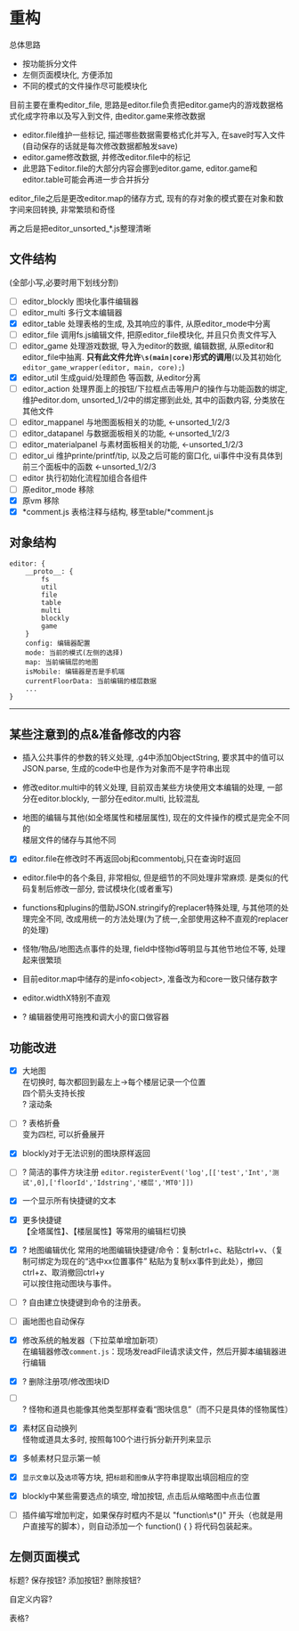 # 重构

总体思路  
+ 按功能拆分文件
+ 左侧页面模块化, 方便添加
+ 不同的模式的文件操作尽可能模块化

目前主要在重构editor_file, 思路是editor.file负责把editor.game内的游戏数据格式化成字符串以及写入到文件, 由editor.game来修改数据
+ editor.file维护一些标记, 描述哪些数据需要格式化并写入, 在save时写入文件(自动保存的话就是每次修改数据都触发save)
+ editor.game修改数据, 并修改editor.file中的标记
+ 此思路下editor.file的大部分内容会挪到editor.game, editor.game和editor.table可能会再进一步合并拆分

editor_file之后是更改editor.map的储存方式, 现有的存对象的模式要在对象和数字间来回转换, 非常繁琐和奇怪

再之后是把editor_unsorted_*.js整理清晰

## 文件结构

(全部小写,必要时用下划线分割)

+ [ ] editor_blockly 图块化事件编辑器
+ [ ] editor_multi 多行文本编辑器
+ [x] editor_table 处理表格的生成, 及其响应的事件, 从原editor\_mode中分离
+ [ ] editor_file 调用fs.js编辑文件, 把原editor\_file模块化, 并且只负责文件写入
+ [ ] editor_game 处理游戏数据, 导入为editor的数据, 编辑数据, 从原editor和editor_file中抽离. **只有此文件允许`\s(main|core)`形式的调用**(以及其初始化`editor_game_wrapper(editor, main, core);`)
+ [x] editor_util 生成guid/处理颜色 等函数, 从editor分离
+ [ ] editor_action 处理界面上的按钮/下拉框点击等用户的操作与功能函数的绑定, 维护editor.dom, unsorted_1/2中的绑定挪到此处, 其中的函数内容, 分类放在其他文件
+ [ ] editor_mappanel 与地图面板相关的功能, <-unsorted_1/2/3
+ [ ] editor_datapanel 与数据面板相关的功能, <-unsorted_1/2/3
+ [ ] editor_materialpanel 与素材面板相关的功能, <-unsorted_1/2/3
+ [ ] editor_ui 维护printe/printf/tip, 以及之后可能的窗口化, ui事件中没有具体到前三个面板中的函数 <-unsorted_1/2/3
+ [ ] editor 执行初始化流程加组合各组件
+ [ ] 原editor_mode 移除
+ [x] 原vm 移除
+ [x] \*comment.js 表格注释与结构, 移至table/\*comment.js

## 对象结构

```
editor: {
    __proto__: {
        fs
        util
        file
        table
        multi
        blockly
        game
    }
    config: 编辑器配置
    mode: 当前的模式(左侧的选择)
    map: 当前编辑层的地图
    isMobile: 编辑器是否是手机端
    currentFloorData: 当前编辑的楼层数据
    ...
}
```

---

## 某些注意到的点&准备修改的内容

+ 插入公共事件的参数的转义处理, .g4中添加ObjectString, 要求其中的值可以JSON.parse, 生成的code中也是作为对象而不是字符串出现

+ 修改editor.multi中的转义处理, 目前双击某些方块使用文本编辑的处理, 一部分在editor.blockly, 一部分在editor.multi, 比较混乱

+ 地图的编辑与其他(如全塔属性和楼层属性), 现在的文件操作的模式是完全不同的  
  楼层文件的储存与其他不同

+ [x] editor.file在修改时不再返回obj和commentobj,只在查询时返回

+ editor.file中的各个条目, 非常相似, 但是细节的不同处理非常麻烦. 是类似的代码复制后修改一部分, 尝试模块化(或者重写)

+ functions和plugins的借助JSON.stringify的replacer特殊处理, 与其他项的处理完全不同, 改成用统一的方法处理(为了统一,全部使用这种不直观的replacer的处理)

+ 怪物/物品/地图选点事件的处理, field中怪物id等明显与其他节地位不等, 处理起来很繁琐

+ 目前editor.map中储存的是info\<object\>, 准备改为和core一致只储存数字

+ editor.widthX特别不直观

+ ? 编辑器使用可拖拽和调大小的窗口做容器

## 功能改进

+ [x] 大地图  
  在切换时, 每次都回到最左上->每个楼层记录一个位置  
  四个箭头支持长按  
  ? 滚动条

+ [ ] ? 表格折叠  
  变为四栏, 可以折叠展开

+ [x] blockly对于无法识别的图块原样返回

+ [ ] ? 简洁的事件方块注册
  `editor.registerEvent('log',[['test','Int','测试',0],['floorId','Idstring','楼层','MT0']])`

+ [x] 一个显示所有快捷键的文本

+ [x] 更多快捷键  
  【全塔属性】、【楼层属性】等常用的编辑栏切换  

+ [x] ? 地图编辑优化
  常用的地图编辑快捷键/命令：复制ctrl+c、粘贴ctrl+v、（复制可绑定为现在的“选中xx位置事件” 粘贴为复制xx事件到此处），撤回ctrl+z、取消撤回ctrl+y  
  可以按住拖动图块与事件。

+ [ ] ? 自由建立快捷键到命令的注册表。

+ [ ] 画地图也自动保存

+ [x] 修改系统的触发器（下拉菜单增加新项）  
  在编辑器修改`comment.js`：现场发readFile请求读文件，然后开脚本编辑器进行编辑

+ [x] ? 删除注册项/修改图块ID

+ [ ] ? 怪物和道具也能像其他类型那样查看“图块信息”（而不只是具体的怪物属性）

+ [x] 素材区自动换列  
  怪物或道具太多时, 按照每100个进行拆分新开列来显示  

+ [x] 多帧素材只显示第一帧  

+ [x] `显示文章`以及`选项`等方块, 把`标题`和`图像`从字符串提取出填回相应的空

+ [x] blockly中某些需要选点的填空, 增加按钮, 点击后从缩略图中点击位置

+ [ ] 插件编写增加判定，如果保存时框内不是以 "function\s*()" 开头（也就是用户直接写的脚本），则自动添加一个 function() { } 将代码包装起来。

## 左侧页面模式

标题? 保存按钮? 添加按钮? 删除按钮?

自定义内容?

表格?
